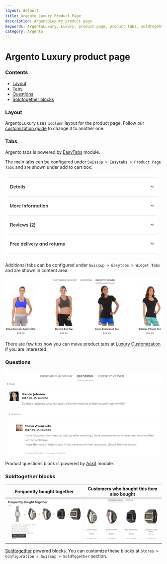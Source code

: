 ```yaml
---
layout: default
title: Argento Luxury Product Page
description: ArgentoLuxury product page
keywords: ArgentoLuxury, Luxury, product page, product tabs, soldtogehter, product questions
category: Argento
---
```


# Argento Luxury product page

### Contents

 -  [Layout](#layout)
 -  [Tabs](#tabs)
 -  [Questions](#questions)
 -  [Soldtogether blocks](#soldtogether-blocks)

### Layout

ArgentoLuxury uses `1column` layout for the product page.
Follow our [customization guide](/m2/argento/customization/change-page-layout/)
to change it to another one.

### Tabs

Argento tabs is powered by [EasyTabs](/m2/extensions/easytabs/) module.

The main tabs can be configured under `Swissup > Easytabs > Product Page Tabs`
and are shown under add to cart box:

![Main Tabs](/images/m2/argento/luxury/product-page/main-tabs.png)

Additional tabs can be configured under `Swissup > Easytabs > Widget Tabs` and
are shown in content area:

![Additional Tabs](/images/m2/argento/luxury/product-page/additional-tabs.png)

There are few tips how you can move product tabs at [Luxury Customization](../../customization/#product-main-tabs---details-initially-opened) if you are interested.

### Questions

![Questions](/images/m2/argento/luxury/product-page/questions.png)

Product questions block is powered by [Askit](/m2/extensions/askit/) module.

### Soldtogether blocks

Frequently bought together | Customers who bought this item also bought
---------------------------|-------------------------------------------
![Frequently bought together](/images/m2/argento/luxury/product-page/soldtogether-orders.png) | ![Customers who bought this item also ](/images/m2/argento/luxury/product-page/soldtogether-customers.png)

[Soldtogether](/m2/extensions/soldtogether/) powered blocks.
You can customize these blocks
at `Stores > Configuration > Swissup > SoldTogether` section.
